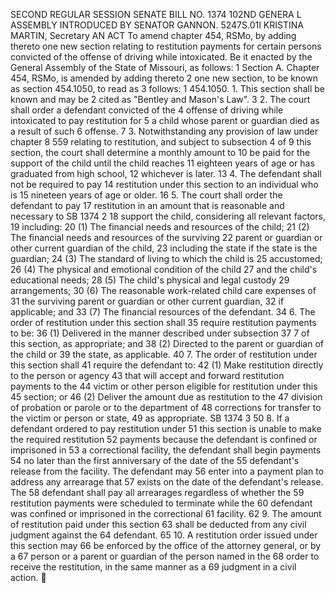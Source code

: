 SECOND REGULAR SESSION
SENATE BILL NO. 1374
102ND GENERA L ASSEMBLY
INTRODUCED BY SENATOR GANNON.
5247S.01I KRISTINA MARTIN, Secretary
AN ACT
To amend chapter 454, RSMo, by adding thereto one new section relating to restitution payments
for certain persons convicted of the offense of driving while intoxicated.
Be it enacted by the General Assembly of the State of Missouri, as follows:
1 Section A. Chapter 454, RSMo, is amended by adding thereto
2 one new section, to be known as section 454.1050, to read as
3 follows:
1 454.1050. 1. This section shall be known and may be
2 cited as "Bentley and Mason's Law".
3 2. The court shall order a defendant convicted of the
4 offense of driving while intoxicated to pay restitution for
5 a child whose parent or guardian died as a result of such
6 offense.
7 3. Notwithstanding any provision of law under chapter
8 559 relating to restitution, and subject to subsection 4 of
9 this section, the court shall determine a monthly amount to
10 be paid for the support of the child until the child reaches
11 eighteen years of age or has graduated from high school,
12 whichever is later.
13 4. The defendant shall not be required to pay
14 restitution under this section to an individual who is
15 nineteen years of age or older.
16 5. The court shall order the defendant to pay
17 restitution in an amount that is reasonable and necessary to
SB 1374 2
18 support the child, considering all relevant factors,
19 including:
20 (1) The financial needs and resources of the child;
21 (2) The financial needs and resources of the surviving
22 parent or guardian or other current guardian of the child,
23 including the state if the state is the guardian;
24 (3) The standard of living to which the child is
25 accustomed;
26 (4) The physical and emotional condition of the child
27 and the child's educational needs;
28 (5) The child's physical and legal custody
29 arrangements;
30 (6) The reasonable work-related child care expenses of
31 the surviving parent or guardian or other current guardian,
32 if applicable; and
33 (7) The financial resources of the defendant.
34 6. The order of restitution under this section shall
35 require restitution payments to be:
36 (1) Delivered in the manner described under subsection
37 7 of this section, as appropriate; and
38 (2) Directed to the parent or guardian of the child or
39 the state, as applicable.
40 7. The order of restitution under this section shall
41 require the defendant to:
42 (1) Make restitution directly to the person or agency
43 that will accept and forward restitution payments to the
44 victim or other person eligible for restitution under this
45 section; or
46 (2) Deliver the amount due as restitution to the
47 division of probation or parole or to the department of
48 corrections for transfer to the victim or person or state,
49 as appropriate.
SB 1374 3
50 8. If a defendant ordered to pay restitution under
51 this section is unable to make the required restitution
52 payments because the defendant is confined or imprisoned in
53 a correctional facility, the defendant shall begin payments
54 no later than the first anniversary of the date of the
55 defendant's release from the facility. The defendant may
56 enter into a payment plan to address any arrearage that
57 exists on the date of the defendant's release. The
58 defendant shall pay all arrearages regardless of whether the
59 restitution payments were scheduled to terminate while the
60 defendant was confined or imprisoned in the correctional
61 facility.
62 9. The amount of restitution paid under this section
63 shall be deducted from any civil judgment against the
64 defendant.
65 10. A restitution order issued under this section may
66 be enforced by the office of the attorney general, or by a
67 person or a parent or guardian of the person named in the
68 order to receive the restitution, in the same manner as a
69 judgment in a civil action.
